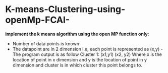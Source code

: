 # K-means-Clustering-using-openMp-FCAI-
**implement the k means algorithm using the open MP function only:**
- Number of data points is known
- The datapoint are in 2 dimension i.e, each point is represented as (x,y)
-The program output is as follow
Cluster 1:
(x1,y1)
(x2, y2)
Where x is the location of point in x dimension and y is the location of point in y
dimension and cluster is in which cluster this point belongs to.
